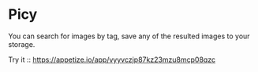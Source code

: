 # Picy
You can search for images by tag, save any of the resulted images to your storage.


Try it :: https://appetize.io/app/vyyvczjp87kz23mzu8mcp08qzc
